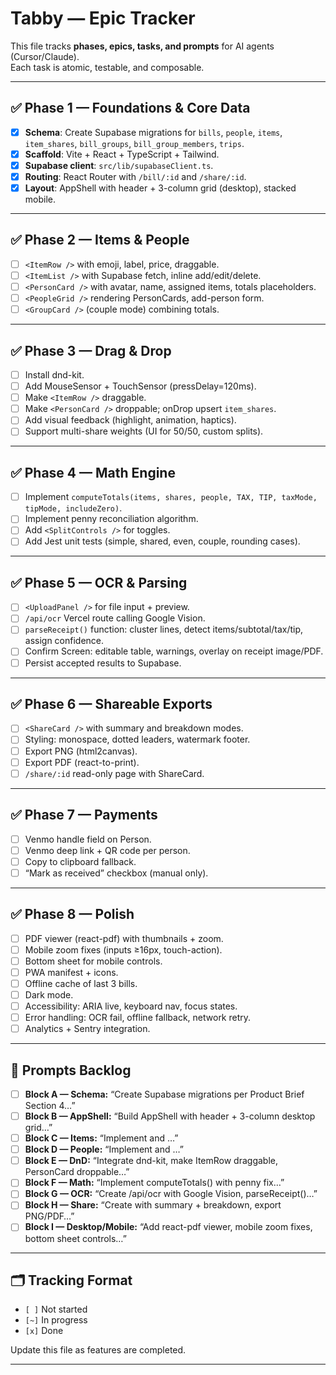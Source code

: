 # Tabby — Epic Tracker

This file tracks **phases, epics, tasks, and prompts** for AI agents (Cursor/Claude).  
Each task is atomic, testable, and composable.

---

## ✅ Phase 1 — Foundations & Core Data
- [x] **Schema**: Create Supabase migrations for `bills`, `people`, `items`, `item_shares`, `bill_groups`, `bill_group_members`, `trips`.
- [x] **Scaffold**: Vite + React + TypeScript + Tailwind.
- [x] **Supabase client**: `src/lib/supabaseClient.ts`.
- [x] **Routing**: React Router with `/bill/:id` and `/share/:id`.
- [x] **Layout**: AppShell with header + 3-column grid (desktop), stacked mobile.

---

## ✅ Phase 2 — Items & People
- [ ] `<ItemRow />` with emoji, label, price, draggable.
- [ ] `<ItemList />` with Supabase fetch, inline add/edit/delete.
- [ ] `<PersonCard />` with avatar, name, assigned items, totals placeholders.
- [ ] `<PeopleGrid />` rendering PersonCards, add-person form.
- [ ] `<GroupCard />` (couple mode) combining totals.

---

## ✅ Phase 3 — Drag & Drop
- [ ] Install dnd-kit.
- [ ] Add MouseSensor + TouchSensor (pressDelay=120ms).
- [ ] Make `<ItemRow />` draggable.
- [ ] Make `<PersonCard />` droppable; onDrop upsert `item_shares`.
- [ ] Add visual feedback (highlight, animation, haptics).
- [ ] Support multi-share weights (UI for 50/50, custom splits).

---

## ✅ Phase 4 — Math Engine
- [ ] Implement `computeTotals(items, shares, people, TAX, TIP, taxMode, tipMode, includeZero)`.
- [ ] Implement penny reconciliation algorithm.
- [ ] Add `<SplitControls />` for toggles.
- [ ] Add Jest unit tests (simple, shared, even, couple, rounding cases).

---

## ✅ Phase 5 — OCR & Parsing
- [ ] `<UploadPanel />` for file input + preview.
- [ ] `/api/ocr` Vercel route calling Google Vision.
- [ ] `parseReceipt()` function: cluster lines, detect items/subtotal/tax/tip, assign confidence.
- [ ] Confirm Screen: editable table, warnings, overlay on receipt image/PDF.
- [ ] Persist accepted results to Supabase.

---

## ✅ Phase 6 — Shareable Exports
- [ ] `<ShareCard />` with summary and breakdown modes.
- [ ] Styling: monospace, dotted leaders, watermark footer.
- [ ] Export PNG (html2canvas).
- [ ] Export PDF (react-to-print).
- [ ] `/share/:id` read-only page with ShareCard.

---

## ✅ Phase 7 — Payments
- [ ] Venmo handle field on Person.
- [ ] Venmo deep link + QR code per person.
- [ ] Copy to clipboard fallback.
- [ ] “Mark as received” checkbox (manual only).

---

## ✅ Phase 8 — Polish
- [ ] PDF viewer (react-pdf) with thumbnails + zoom.
- [ ] Mobile zoom fixes (inputs ≥16px, touch-action).
- [ ] Bottom sheet for mobile controls.
- [ ] PWA manifest + icons.
- [ ] Offline cache of last 3 bills.
- [ ] Dark mode.
- [ ] Accessibility: ARIA live, keyboard nav, focus states.
- [ ] Error handling: OCR fail, offline fallback, network retry.
- [ ] Analytics + Sentry integration.

---

## 📌 Prompts Backlog
- [ ] **Block A — Schema:** “Create Supabase migrations per Product Brief Section 4…”
- [ ] **Block B — AppShell:** “Build AppShell with header + 3-column desktop grid…”
- [ ] **Block C — Items:** “Implement <ItemRow/> and <ItemList/>…”
- [ ] **Block D — People:** “Implement <PersonCard/> and <PeopleGrid/>…”
- [ ] **Block E — DnD:** “Integrate dnd-kit, make ItemRow draggable, PersonCard droppable…”
- [ ] **Block F — Math:** “Implement computeTotals() with penny fix…”
- [ ] **Block G — OCR:** “Create /api/ocr with Google Vision, parseReceipt()…”
- [ ] **Block H — Share:** “Create <ShareCard/> with summary + breakdown, export PNG/PDF…”
- [ ] **Block I — Desktop/Mobile:** “Add react-pdf viewer, mobile zoom fixes, bottom sheet controls…”

---

## 🗂️ Tracking Format
- `[ ]` Not started  
- `[~]` In progress  
- `[x]` Done  

Update this file as features are completed.

---
